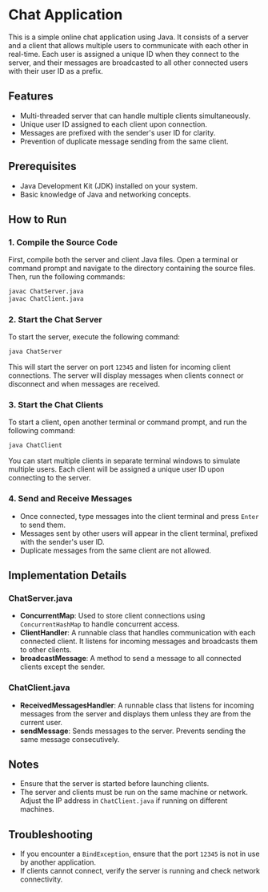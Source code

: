 
# Chat Application

This is a simple online chat application using Java. It consists of a server and a client that allows multiple users to communicate with each other in real-time. Each user is assigned a unique ID when they connect to the server, and their messages are broadcasted to all other connected users with their user ID as a prefix.

## Features

- Multi-threaded server that can handle multiple clients simultaneously.
- Unique user ID assigned to each client upon connection.
- Messages are prefixed with the sender's user ID for clarity.
- Prevention of duplicate message sending from the same client.

## Prerequisites

- Java Development Kit (JDK) installed on your system.
- Basic knowledge of Java and networking concepts.

## How to Run

### 1. Compile the Source Code

First, compile both the server and client Java files. Open a terminal or command prompt and navigate to the directory containing the source files. Then, run the following commands:

```bash
javac ChatServer.java
javac ChatClient.java
```

### 2. Start the Chat Server

To start the server, execute the following command:

```bash
java ChatServer
```

This will start the server on port `12345` and listen for incoming client connections. The server will display messages when clients connect or disconnect and when messages are received.

### 3. Start the Chat Clients

To start a client, open another terminal or command prompt, and run the following command:

```bash
java ChatClient
```

You can start multiple clients in separate terminal windows to simulate multiple users. Each client will be assigned a unique user ID upon connecting to the server.

### 4. Send and Receive Messages

- Once connected, type messages into the client terminal and press `Enter` to send them.
- Messages sent by other users will appear in the client terminal, prefixed with the sender's user ID.
- Duplicate messages from the same client are not allowed.

## Implementation Details

### ChatServer.java

- **ConcurrentMap**: Used to store client connections using `ConcurrentHashMap` to handle concurrent access.
- **ClientHandler**: A runnable class that handles communication with each connected client. It listens for incoming messages and broadcasts them to other clients.
- **broadcastMessage**: A method to send a message to all connected clients except the sender.

### ChatClient.java

- **ReceivedMessagesHandler**: A runnable class that listens for incoming messages from the server and displays them unless they are from the current user.
- **sendMessage**: Sends messages to the server. Prevents sending the same message consecutively.

## Notes

- Ensure that the server is started before launching clients.
- The server and clients must be run on the same machine or network. Adjust the IP address in `ChatClient.java` if running on different machines.

## Troubleshooting

- If you encounter a `BindException`, ensure that the port `12345` is not in use by another application.
- If clients cannot connect, verify the server is running and check network connectivity.
